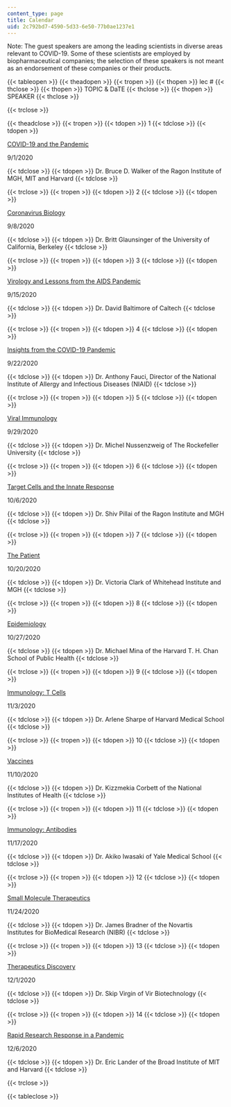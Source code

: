 ```yaml
---
content_type: page
title: Calendar
uid: 2c792bd7-4590-5d33-6e50-77b0ae1237e1
---
```


Note: The guest speakers are among the leading scientists in diverse areas relevant to COVID-19. Some of these scientists are employed by biopharmaceutical companies; the selection of these speakers is not meant as an endorsement of these companies or their products. 

{{< tableopen >}}
{{< theadopen >}}
{{< tropen >}}
{{< thopen >}}
lec #
{{< thclose >}}
{{< thopen >}}
TOPIC & DaTE
{{< thclose >}}
{{< thopen >}}
SPEAKER
{{< thclose >}}

{{< trclose >}}

{{< theadclose >}}
{{< tropen >}}
{{< tdopen >}}
1
{{< tdclose >}}
{{< tdopen >}}


[COVID-19 and the Pandemic](https://www.youtube.com/watch?v=XbIfFY_fJ_s&feature=emb_imp_woyt)

9/1/2020


{{< tdclose >}}
{{< tdopen >}}
Dr. Bruce D. Walker of the Ragon Institute of MGH, MIT and Harvard
{{< tdclose >}}

{{< trclose >}}
{{< tropen >}}
{{< tdopen >}}
2
{{< tdclose >}}
{{< tdopen >}}


[Coronavirus Biology](https://www.youtube.com/watch?v=r2mOU2qOCYs&feature=emb_imp_woyt)

9/8/2020


{{< tdclose >}}
{{< tdopen >}}
Dr. Britt Glaunsinger ﻿of the University of California, Berkeley 
{{< tdclose >}}

{{< trclose >}}
{{< tropen >}}
{{< tdopen >}}
3
{{< tdclose >}}
{{< tdopen >}}


[Virology and Lessons from the AIDS Pandemic](https://www.youtube.com/watch?v=0tfYTx5C4Es&feature=emb_imp_woyt)

9/15/2020


{{< tdclose >}}
{{< tdopen >}}
Dr. David Baltimore of Caltech
{{< tdclose >}}

{{< trclose >}}
{{< tropen >}}
{{< tdopen >}}
4
{{< tdclose >}}
{{< tdopen >}}


[Insights from the COVID-19 Pandemic](https://www.youtube.com/watch?v=J38QN1vnSO0&feature=emb_imp_woyt)

9/22/2020


{{< tdclose >}}
{{< tdopen >}}
Dr. Anthony Fauci, Director of the National Institute of Allergy and Infectious Diseases (NIAID)
{{< tdclose >}}

{{< trclose >}}
{{< tropen >}}
{{< tdopen >}}
5
{{< tdclose >}}
{{< tdopen >}}


[Viral Immunology](https://www.youtube.com/watch?v=2xdOHvADDdI&feature=emb_imp_woyt)

9/29/2020


{{< tdclose >}}
{{< tdopen >}}
Dr. Michel Nussenzweig of The Rockefeller University
{{< tdclose >}}

{{< trclose >}}
{{< tropen >}}
{{< tdopen >}}
6
{{< tdclose >}}
{{< tdopen >}}


[Target Cells and the Innate Response](https://www.youtube.com/watch?v=2mL_cOckhzg&feature=emb_imp_woyt)

10/6/2020


{{< tdclose >}}
{{< tdopen >}}
Dr. Shiv Pillai of the Ragon Institute and MGH
{{< tdclose >}}

{{< trclose >}}
{{< tropen >}}
{{< tdopen >}}
7
{{< tdclose >}}
{{< tdopen >}}


[The Patient](https://www.youtube.com/watch?v=SUMOipm3kAg&feature=emb_imp_woyt)

10/20/2020


{{< tdclose >}}
{{< tdopen >}}
Dr. Victoria Clark of Whitehead Institute and MGH
{{< tdclose >}}

{{< trclose >}}
{{< tropen >}}
{{< tdopen >}}
8
{{< tdclose >}}
{{< tdopen >}}


[Epidemiology](https://www.youtube.com/watch?v=tAHIAd2Cvmo&feature=emb_imp_woyt)

10/27/2020


{{< tdclose >}}
{{< tdopen >}}
Dr. Michael Mina of the Harvard T. H. Chan School of Public Health
{{< tdclose >}}

{{< trclose >}}
{{< tropen >}}
{{< tdopen >}}
9
{{< tdclose >}}
{{< tdopen >}}


[Immunology: T Cells](https://www.youtube.com/watch?v=1FVAFy6qruY&feature=emb_imp_woyt)

11/3/2020


{{< tdclose >}}
{{< tdopen >}}
Dr. Arlene Sharpe of Harvard Medical School
{{< tdclose >}}

{{< trclose >}}
{{< tropen >}}
{{< tdopen >}}
10
{{< tdclose >}}
{{< tdopen >}}


[Vaccines](https://www.youtube.com/watch?v=xpqfdr9FPWM&feature=emb_imp_woyt)

11/10/2020


{{< tdclose >}}
{{< tdopen >}}
Dr. Kizzmekia Corbett of the National Institutes of Health
{{< tdclose >}}

{{< trclose >}}
{{< tropen >}}
{{< tdopen >}}
11
{{< tdclose >}}
{{< tdopen >}}


[Immunology: Antibodies](https://www.youtube.com/watch?v=UXEEonb7MGM&feature=emb_imp_woyt)

11/17/2020


{{< tdclose >}}
{{< tdopen >}}
Dr. Akiko Iwasaki of Yale Medical School
{{< tdclose >}}

{{< trclose >}}
{{< tropen >}}
{{< tdopen >}}
12
{{< tdclose >}}
{{< tdopen >}}


[Small Molecule Therapeutics](https://www.youtube.com/watch?v=2B0BXowfnzo&feature=emb_imp_woyt)

11/24/2020


{{< tdclose >}}
{{< tdopen >}}
Dr. James Bradner of the Novartis Institutes for BioMedical Research (NIBR)
{{< tdclose >}}

{{< trclose >}}
{{< tropen >}}
{{< tdopen >}}
13
{{< tdclose >}}
{{< tdopen >}}


[Therapeutics Discovery](https://www.youtube.com/watch?v=f0110oTQZD8&feature=emb_imp_woyt)

12/1/2020


{{< tdclose >}}
{{< tdopen >}}
Dr. Skip Virgin of Vir Biotechnology
{{< tdclose >}}

{{< trclose >}}
{{< tropen >}}
{{< tdopen >}}
14
{{< tdclose >}}
{{< tdopen >}}


[Rapid Research Response in a Pandemic](https://www.youtube.com/watch?v=HLkuchTScn8&feature=emb_imp_woyt)

12/6/2020


{{< tdclose >}}
{{< tdopen >}}
Dr. Eric Lander of the Broad Institute of MIT and Harvard
{{< tdclose >}}

{{< trclose >}}

{{< tableclose >}}